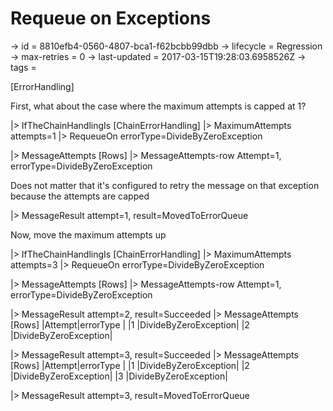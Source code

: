 # Requeue on Exceptions

-> id = 8810efb4-0560-4807-bca1-f62bcbb99dbb
-> lifecycle = Regression
-> max-retries = 0
-> last-updated = 2017-03-15T19:28:03.6958526Z
-> tags = 

[ErrorHandling]

First, what about the case where the maximum attempts is capped at 1?

|> IfTheChainHandlingIs
    [ChainErrorHandling]
    |> MaximumAttempts attempts=1
    |> RequeueOn errorType=DivideByZeroException

|> MessageAttempts
    [Rows]
    |> MessageAttempts-row Attempt=1, errorType=DivideByZeroException


Does not matter that it's configured to retry the message on that exception because the attempts are capped

|> MessageResult attempt=1, result=MovedToErrorQueue

Now, move the maximum attempts up

|> IfTheChainHandlingIs
    [ChainErrorHandling]
    |> MaximumAttempts attempts=3
    |> RequeueOn errorType=DivideByZeroException

|> MessageAttempts
    [Rows]
    |> MessageAttempts-row Attempt=1, errorType=DivideByZeroException

|> MessageResult attempt=2, result=Succeeded
|> MessageAttempts
    [Rows]
    |Attempt|errorType            |
    |1      |DivideByZeroException|
    |2      |DivideByZeroException|

|> MessageResult attempt=3, result=Succeeded
|> MessageAttempts
    [Rows]
    |Attempt|errorType            |
    |1      |DivideByZeroException|
    |2      |DivideByZeroException|
    |3      |DivideByZeroException|

|> MessageResult attempt=3, result=MovedToErrorQueue
~~~
